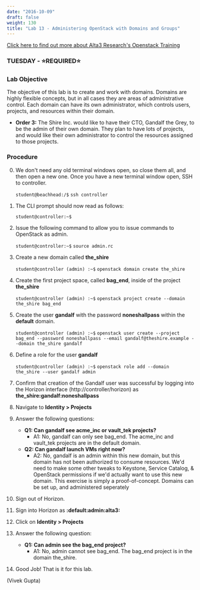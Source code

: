 ```yaml
---
date: "2016-10-09"
draft: false
weight: 130
title: "Lab 13 - Administering OpenStack with Domains and Groups"
---
```

[Click here to find out more about Alta3 Research's Openstack Training](https://alta3.com/courses/openstack)

### TUESDAY - &#x2B50;REQUIRED&#x2B50;

### Lab Objective

The objective of this lab is to create and work with domains. Domains are highly flexible concepts, but in all cases they are areas of administrative control. Each domain can have its own administrator, which controls users, projects, and resources within their domain.

   - **Order 3:** The Shire Inc. would like to have their CTO, Gandalf the Grey, to be the admin of their own domain. They plan to have lots of projects, and would like their own administrator to control the resources assigned to those projects.

### Procedure

0. We don't need any old terminal windows open, so close them all, and then open a new one. Once you have a new terminal window open, SSH to controller. 

    `student@beachhead:/$` `ssh controller`

0. The CLI prompt should now read as follows:

    `student@controller:~$`

0. Issue the following command to allow you to issue commands to OpenStack as admin.

    `student@controller:~$` `source admin.rc`

0. Create a new domain called **the_shire**
	
    `student@controller (admin) :~$`  `openstack domain create the_shire`

0. Create the first project space, called **bag_end**, inside of the project **the_shire**

    `student@controller (admin) :~$` `openstack project create --domain the_shire bag_end`
   
0. Create the user **gandalf** with the password **noneshallpass** within the **default** domain.

    `student@controller (admin) :~$` `openstack user create --project bag_end --password noneshallpass --email gandalf@theshire.example --domain the_shire gandalf`

0. Define a role for the user **gandalf**

    `student@controller (admin) :~$` `openstack role add --domain the_shire --user gandalf admin`

0. Confirm that creation of the Gandalf user was successful by logging into the Horizon interface (http://controller/horizon) as **the_shire:gandalf:noneshallpass**

0. Navigate to **Identity > Projects**

0. Answer the following questions:

    - **Q1: Can gandalf see acme_inc or vault_tek projects?**
      - A1: No, gandalf can only see bag_end. The acme_inc and vault_tek projects are in the default domain.
    - **Q2: Can gandalf launch VMs right now?**
      - A2: No, gandalf is an admin within this new domain, but this domain has not been authorized to consume resources. We'd need to make some other tweaks to Keystone, Service Catalog, & OpenStack permissions if we'd actually want to use this new domain. This exercise is simply a proof-of-concept. Domains can be set up, and administered seperately 	

0. Sign out of Horizon.

0. Sign into Horizon as **:default:admin:alta3:**

0. Click on **Identity > Projects**

0. Answer the following question:

    - **Q1: Can admin see the bag_end project?**
      - A1: No, admin cannot see bag_end. The bag_end project is in the domain the_shire.
      
0. Good Job! That is it for this lab.

(Vivek Gupta)
